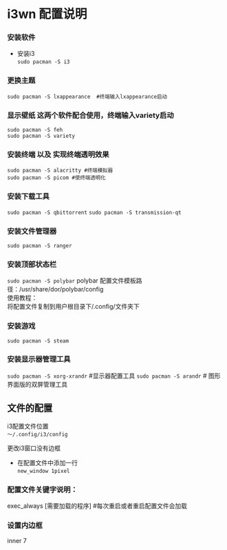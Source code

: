 
i3wn 配置说明
===========


### 安装软件  
- 安装i3  
`sudo pacman -S i3  `

### 更换主题  
`sudo pacman -S lxappearance  #终端输入lxappearance启动`  

### 显示壁纸 这两个软件配合使用，终端输入variety启动  
`sudo pacman -S feh`  
`sudo pacman -S variety`  

### 安装终端 以及 实现终端透明效果  
`sudo pacman -S alacritty #终端模拟器`  
`sudo pacman -S picom #使终端透明化`  

### 安装下载工具  
`sudo pacman -S qbittorrent`
`sudo pacman -S transmission-qt`

### 安装文件管理器  
`sudo pacman -S ranger`

### 安装顶部状态栏  
`sudo pacman -S polybar`
polybar 配置文件模板路径：/usr/share/dor/polybar/config  
  使用教程：  
    将配置文件复制到用户根目录下/.config/文件夹下  

### 安装游戏  
`sudo pacman -S steam`

### 安装显示器管理工具  
`sudo pacman -S xorg-xrandr` #显示器配置工具
`sudo pacman -S arandr` # 图形界面版的双屏管理工具  




## 文件的配置
i3配置文件位置  
`～/.config/i3/config`  

更改i3窗口没有边框  
- 在配置文件中添加一行  
`new_window 1pixel`  

### 配置文件关键字说明：  
  exec_always [需要加载的程序]  #每次重启或者重启配置文件会加载  

### 设置内边框  
 inner 7

